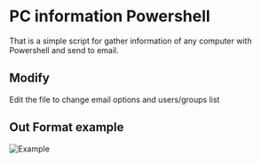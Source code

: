 # PC information Powershell
That is a simple script for gather information of any computer with Powershell and send to email.

## Modify
Edit the file to change email options and users/groups list

## Out Format example
![Example](https://i.imgur.com/p2OP5ZN.png)
